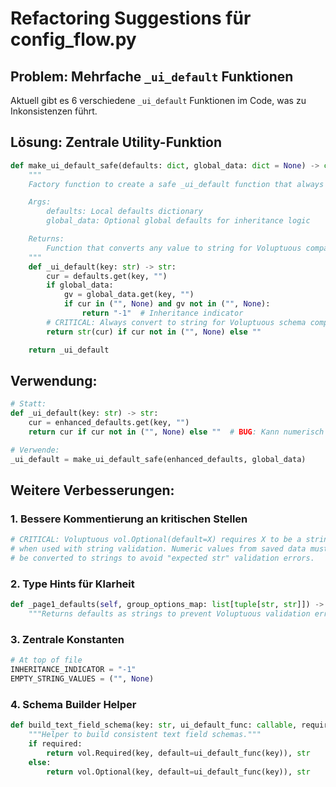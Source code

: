 # Refactoring Suggestions für config_flow.py

## Problem: Mehrfache `_ui_default` Funktionen
Aktuell gibt es 6 verschiedene `_ui_default` Funktionen im Code, was zu Inkonsistenzen führt.

## Lösung: Zentrale Utility-Funktion

```python
def make_ui_default_safe(defaults: dict, global_data: dict = None) -> callable:
    """
    Factory function to create a safe _ui_default function that always returns strings.

    Args:
        defaults: Local defaults dictionary
        global_data: Optional global defaults for inheritance logic

    Returns:
        Function that converts any value to string for Voluptuous compatibility
    """
    def _ui_default(key: str) -> str:
        cur = defaults.get(key, "")
        if global_data:
            gv = global_data.get(key, "")
            if cur in ("", None) and gv not in ("", None):
                return "-1"  # Inheritance indicator
        # CRITICAL: Always convert to string for Voluptuous schema compatibility
        return str(cur) if cur not in ("", None) else ""

    return _ui_default
```

## Verwendung:
```python
# Statt:
def _ui_default(key: str) -> str:
    cur = enhanced_defaults.get(key, "")
    return cur if cur not in ("", None) else ""  # BUG: Kann numerisch sein!

# Verwende:
_ui_default = make_ui_default_safe(enhanced_defaults, global_data)
```

## Weitere Verbesserungen:

### 1. Bessere Kommentierung an kritischen Stellen
```python
# CRITICAL: Voluptuous vol.Optional(default=X) requires X to be a string
# when used with string validation. Numeric values from saved data must
# be converted to strings to avoid "expected str" validation errors.
```

### 2. Type Hints für Klarheit
```python
def _page1_defaults(self, group_options_map: list[tuple[str, str]]) -> dict[str, str]:
    """Returns defaults as strings to prevent Voluptuous validation errors."""
```

### 3. Zentrale Konstanten
```python
# At top of file
INHERITANCE_INDICATOR = "-1"
EMPTY_STRING_VALUES = ("", None)
```

### 4. Schema Builder Helper
```python
def build_text_field_schema(key: str, ui_default_func: callable, required: bool = False) -> tuple:
    """Helper to build consistent text field schemas."""
    if required:
        return vol.Required(key, default=ui_default_func(key)), str
    else:
        return vol.Optional(key, default=ui_default_func(key)), str
```
